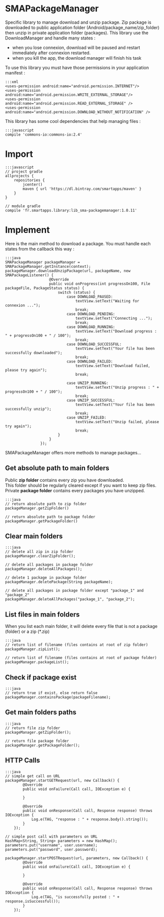 # SMAPackageManager

Specific library to manage download and unzip package.
Zip package is downloaded to public application folder (Android/package_name/zip_folder) then unzip in private application folder (packages).
This library use the DownloadManager and handle many states :

- when you lose connexion, download will be paused and restart immediately after connexion restarted.
- when you kill the app, the download manager will finish his task 

To use this library you must have those permissions in your application manifest : 

    :::xml
    <uses-permission android:name="android.permission.INTERNET"/>
    <uses-permission android:name="android.permission.WRITE_EXTERNAL_STORAGE"/>
    <uses-permission android:name="android.permission.READ_EXTERNAL_STORAGE" />
    <uses-permission android:name="android.permission.DOWNLOAD_WITHOUT_NOTIFICATION" />

This library has some cool dependencies that help managing files :

    :::javascript
    compile 'commons-io:commons-io:2.4'


# Import

    :::javascript
    // project gradle
    allprojects {
        repositories {
            jcenter()
            maven { url 'https://dl.bintray.com/smartapps/maven' }
        }
    }
    
    // module gradle
    compile 'fr.smartapps.library:lib_sma-packagemanager:1.0.11'

# Implement

Here is the main method to download a package. You must handle each states from the callback this way :

    :::java
    SMAPackageManager packageManager = SMAPackageManager.getInstance(context);
    packageManager.downloadUnzipPackage(url, packageName, new SMAPackageListener() {
                        @Override
                        public void onProgress(int progressOn100, File packageFile, PackageStatus status) {
                            switch (status) {
                                case DOWNLOAD_PAUSED:
                                    textView.setText("Waiting for connexion ...");
                                    break;
                                case DOWNLOAD_PENDING:
                                    textView.setText("Connecting ...");
                                    break;
                                case DOWNLOAD_RUNNING:
                                    textView.setText("Download progress : " + progressOn100 + " / 100");
                                    break;
                                case DOWNLOAD_SUCCESSFUL:
                                    textView.setText("Your file has been successfully downloaded");
                                    break;
                                case DOWNLOAD_FAILED:
                                    textView.setText("Download failed, please try again");
                                    break;

                                case UNZIP_RUNNING:
                                    textView.setText("Unzip progress : " + progressOn100 + " / 100");
                                    break;
                                case UNZIP_SUCCESSFUL:
                                    textView.setText("Your file has been successfully unzip");
                                    break;
                                case UNZIP_FAILED:
                                    textView.setText("Unzip failed, please try again");
                                    break;
                            }
                        }
                    });

SMAPackageManager offers more methods to manage packages...

## Get absolute path to main folders

Public **zip folder** contains every zip you have downloaded.  
This folder should be regularly cleared except if you want to keep zip files.    
Private **package folder** contains every packages you have unzipped.  

    :::java
    // return absolute path to zip folder
    packageManager.getZipFolder()

    // return absolute path to package folder
    packageManager.getPackageFolder()

## Clear main folders

    :::java
    // delete all zip in zip folder
    packageManager.clearZipFolder();

    // delete all packages in package folder
    packageManager.deleteAllPackages();

    // delete 1 package in package folder
    packageManager.deletePackage(String packageName);

    // delete all packages in package folder except "package_1" and "package_2"
    packageManager.deleteAllPackages("package_1", "package_2");

## List files in main folders

When you list each main folder, it will delete every file that is not a package (folder) or a zip (*.zip)

    :::java
    // return list of filename (files contains at root of zip folder)
    packageManager.zipList();    

    // return list of filename (files contains at root of package folder)
    packageManager.packageList();

## Check if package exist

    :::java
    // return true if exist, else return false
    packageManager.containsPackage(packageFilename);

## Get main folders paths

    :::java
    // return file zip folder
    packageManager.getZipFolder();

    // return file package folder
    packageManager.getPackageFolder();

## HTTP Calls

    :::java
    // simple get call on URL
    packageManager.startGETRequest(url, new Callback() {
            @Override
            public void onFailure(Call call, IOException e) {

            }

            @Override
            public void onResponse(Call call, Response response) throws IOException {
                Log.e(TAG, "response : " + response.body().string());
            }
        });

    // simple post call with parameters on URL
    HashMap<String, String> parameters = new HashMap();
    parameters.put("username", user.username);
    parameters.put("password", user.password);

    packageManager.startPOSTRequest(url, parameters, new Callback() {
            @Override
            public void onFailure(Call call, IOException e) {

            }

            @Override
            public void onResponse(Call call, Response response) throws IOException {
                Log.e(TAG, "is successfully posted : " + response.isSuccessful());
            }
        });